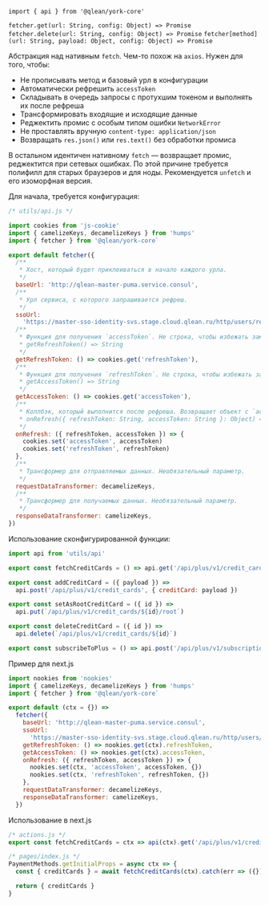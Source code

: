 `import { api } from '@qlean/york-core'`

`fetcher.get(url: String, config: Object) => Promise`
`fetcher.delete(url: String, config: Object) => Promise`
`fetcher[method](url: String, payload: Object, config: Object) => Promise`

Абстракция над нативным `fetch`. Чем-то похож на `axios`. Нужен для того, чтобы:

- Не прописывать метод и базовый урл в конфигурации
- Автоматически рефрешить `accessToken`
- Складывать в очередь запросы с протухшим токеном и выполнять их после рефреша
- Трансформировать входящие и исходящие данные
- Реджектить промис с особым типом ошибки `NetworkError`
- Не проставлять вручную `content-type: application/json`
- Возвращать `res.json()` или `res.text()` без обработки промиса

В остальном идентичен нативному `fetch` — возвращает промис, реджектится при сетевых ошибках. По этой причине требуется полифилл для старых браузеров и для ноды. Рекомендуется `unfetch` и его изоморфная версия.

Для начала, требуется конфигурация:

```js static
/* utils/api.js */

import cookies from 'js-cookie'
import { camelizeKeys, decamelizeKeys } from 'humps'
import { fetcher } from '@qlean/york-core`

export default fetcher({
  /**
   * Хост, который будет приклеиваться в начало каждого урла.
   */
  baseUrl: 'http://qlean-master-puma.service.consul',
  /**
   * Урл сервиса, с которого запрашивается рефреш.
   */
  ssoUrl:
    'https://master-sso-identity-svs.stage.cloud.qlean.ru/http/users/refreshToken/?refreshToken=',
  /**
   * Функция для получения `accessToken`. Не строка, чтобы избежать замыкания.
   * getRefreshToken() => String
   */
  getRefreshToken: () => cookies.get('refreshToken'),
  /**
   * Функция для получения `refreshToken`. Не строка, чтобы избежать замыкания.
   * getAccessToken() => String
   */
  getAccessToken: () => cookies.get('accessToken'),
  /**
   * Коллбэк, который выполнится после рефреша. Возвращает объект с `accessToken` и `refreshToken`
   * onRefresh({ refreshToken: String, accessToken: String }: Object) => void
   */
  onRefresh: ({ refreshToken, accessToken }) => {
    cookies.set('accessToken', accessToken)
    cookies.set('refreshToken', refreshToken)
  },
  /**
   * Трансформер для отправляемых данных. Необязательный параметр.
   */
  requestDataTransformer: decamelizeKeys,
  /**
   * Трансформер для получаемых данных. Необязательный параметр.
   */
  responseDataTransformer: camelizeKeys,
})
```

Использование сконфигурированной функции:

```js static
import api from 'utils/api'

export const fetchCreditCards = () => api.get('/api/plus/v1/credit_cards')

export const addCreditCard = ({ payload }) =>
  api.post('/api/plus/v1/credit_cards', { creditCard: payload })

export const setAsRootCreditCard = ({ id }) =>
  api.put(`/api/plus/v1/credit_cards/${id}/root`)

export const deleteCreditCard = ({ id }) =>
  api.delete(`/api/plus/v1/credit_cards/${id}`)

export const subscribeToPlus = () => api.post('/api/plus/v1/subscriptions')
```

Пример для next.js

```js static
import nookies from 'nookies'
import { camelizeKeys, decamelizeKeys } from 'humps'
import { fetcher } from '@qlean/york-core`

export default (ctx = {}) =>
  fetcher({
    baseUrl: 'http://qlean-master-puma.service.consul',
    ssoUrl:
      'https://master-sso-identity-svs.stage.cloud.qlean.ru/http/users/refreshToken/?refreshToken=',
    getRefreshToken: () => nookies.get(ctx).refreshToken,
    getAccessToken: () => nookies.get(ctx).accessToken,
    onRefresh: ({ refreshToken, accessToken }) => {
      nookies.set(ctx, 'accessToken', accessToken, {})
      nookies.set(ctx, 'refreshToken', refreshToken, {})
    },
    requestDataTransformer: decamelizeKeys,
    responseDataTransformer: camelizeKeys,
  })
```

Использование в next.js

```js static
/* actions.js */
export const fetchCreditCards = ctx => api(ctx).get('/api/plus/v1/credit_cards')

/* pages/index.js */
PaymentMethods.getInitialProps = async ctx => {
  const { creditCards } = await fetchCreditCards(ctx).catch(err => ({}))

  return { creditCards }
}
```
